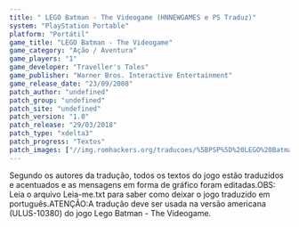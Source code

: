 ```yaml
---
title: " LEGO Batman - The Videogame (HNNEWGAMES e PS Traduz)"
system: "PlayStation Portable"
platform: "Portátil"
game_title: "LEGO Batman - The Videogame"
game_category: "Ação / Aventura"
game_players: "1"
game_developer: "Traveller's Tales"
game_publisher: "Warner Bros. Interactive Entertainment"
game_release_date: "23/09/2008"
patch_author: "undefined"
patch_group: "undefined"
patch_site: "undefined"
patch_version: "1.0"
patch_release: "29/03/2018"
patch_type: "xdelta3"
patch_progress: "Textos"
patch_images: ["//img.romhackers.org/traducoes/%5BPSP%5D%20LEGO%20Batman%20-%20The%20Videogame%20-%20HNNEWGAMES%20e%20PS%20Traduz%20-%201.jpg","//img.romhackers.org/traducoes/%5BPSP%5D%20LEGO%20Batman%20-%20The%20Videogame%20-%20HNNEWGAMES%20e%20PS%20Traduz%20-%202.jpg","//img.romhackers.org/traducoes/%5BPSP%5D%20LEGO%20Batman%20-%20The%20Videogame%20-%20HNNEWGAMES%20e%20PS%20Traduz%20-%203.jpg"]
---
```

Segundo os autores da tradução, todos os textos do jogo estão traduzidos e acentuados e as mensagens em forma de gráfico foram editadas.OBS: Leia o arquivo Leia-me.txt para saber como deixar o jogo traduzido em português.ATENÇÃO:A tradução deve ser usada na versão americana (ULUS-10380) do jogo Lego Batman - The Videogame.